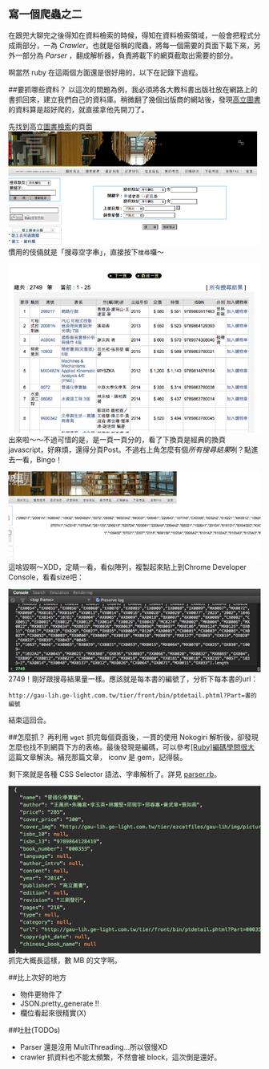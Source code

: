 寫一個爬蟲之二
------------
在跟兜大聊完之後得知在資料檢索的時候，得知在資料檢索領域，一般會把程式分成兩部分，一為 *Crawler*，也就是俗稱的爬蟲，將每一個需要的頁面下載下來，另外一部分為 *Parser* ，翻成解析器，負責將載下的網頁截取出需要的部分。

啊當然 ruby 在這兩個方面還是很好用的，以下在記錄下過程。

##要抓哪些資料？
以這次的問題為例，我必須將各大教科書出版社放在網路上的書抓回來，建立我們自己的資料庫。稍微翻了幾個出版商的網站後，發現[高立圖書](http://gau-lih.ge-light.com.tw/tier/)的資料算是超好爬的，就直接拿他先開刀了。

先找到高立[圖書檢索](http://gau-lih.ge-light.com.tw/tier/front/bin/advsearch.phtml)的頁面
![adv_search](images/1.png)
慣用的伎倆就是「搜尋空字串」，直接按下`搜尋`囉～

![results_by_page](images/2.png)
出來啦～～不過可惜的是，是一頁一頁分的，看了下換頁是經典的換頁javascript，好麻煩，還得分頁Post。不過右上角怎麼有個*所有搜尋結果*咧？點進去一看，Bingo！

![all_results](images/3.png)
這啥毀啊～XDD，定睛一看，看似陣列，複製起來貼上到Chrome Developer Console，看看size吧：

![array_length](images/4.png)
2749！剛好跟搜尋結果量一樣。應該就是每本書的編號了，分析下每本書的url：

    http://gau-lih.ge-light.com.tw/tier/front/bin/ptdetail.phtml?Part=書的編號

結束這回合。

##怎麼抓？
再利用 `wget` 抓完每個頁面後，一貫的使用 Nokogiri 解析後，卻發現怎麼也找不到網頁下方的表格。最後發現是編碼，可以參考[[Ruby]編碼學問很大](http://blog.sammylin.tw/nokogiri-encoding/)這篇文章解決。補充那篇文章， iconv 是 gem，記得裝。

剩下來就是各種 CSS Selector 語法、字串解析了。詳見 [parser.rb](https://github.com/yukaihuang1993/GaoLiBooks/blob/master/parser.rb)。


![result_json](images/5.png)
抓完大概長這樣，數 MB 的文字啊。


##比上次好的地方
* 物件更物件了
* JSON.pretty_generate !!
* 欄位看起來很精實(X)

##吐肚(TODOs)
* Parser 還是沒用 MultiThreading...所以很慢XD
* crawler 抓資料也不能太頻繁，不然會被 block，這次倒是還好。

